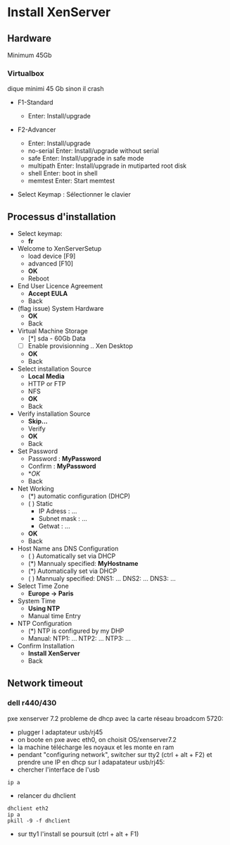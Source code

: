 # Install XenServer

## Hardware

Minimum 45Gb

### Virtualbox
dique minimi 45 Gb sinon il crash

- F1-Standard
  - Enter: Install/upgrade
- F2-Advancer
  - Enter: Install/upgrade
  - no-serial Enter: Install/upgrade without serial
  - safe Enter: Install/upgrade in safe mode
  - multipath Enter: Install/upgrade in mutiparted root disk
  - shell Enter: boot in shell
  - memtest Enter: Start memtest


- Select Keymap : Sélectionner le clavier


## Processus d'installation

- Select keymap:
  - **fr**
- Welcome to XenServerSetup
  - load device [F9]
  - advanced [F10]
  - **OK**
  - Reboot
- End User Licence Agreement
  - **Accept EULA**
  - Back
- (flag issue) System Hardware
  - **OK**
  - Back
- Virtual Machine Storage
  - [*] sda - 60Gb Data
  - [ ] Enable provisionning .. Xen Desktop
  - **OK**
  - Back
- Select installation Source
  - **Local Media**
  - HTTP or FTP
  - NFS
  - **OK**
  - Back
- Verify installation Source
  - **Skip...**
  - Verify
  - **OK**
  - Back
- Set Password
  - Password : **MyPassword**
  - Confirm : **MyPassword**
  - **OK*
  - Back
- Net Working
  - (*) automatic configuration (DHCP)
  - ( ) Static
    - IP Adress : ...
    - Subnet mask : ...
    - Getwat : ...
  - **OK**
  - Back
- Host Name ans DNS Configuration
  - ( ) Automatically set via DHCP
  - (*) Mannualy specified: **MyHostname**
  - (*) Automatically set via DHCP
  - ( ) Mannualy specified:
    DNS1: ...
    DNS2: ...
    DNS3: ...
- Select Time Zone
  - **Europe -> Paris**
- System Time
  - **Using NTP**
  - Manual time Entry
- NTP Configuration
  - (*) NTP is configured by my DHP
  - Manual:
    NTP1: ...
    NTP2: ...
    NTP3: ...
- Confirm Installation
  - **Install XenServer**
  - Back



## Network timeout
### dell r440/430
pxe xenserver 7.2
probleme de dhcp avec la carte réseau broadcom 5720:
- plugger l adaptateur usb/rj45
- on boote en pxe avec eth0, on choisit OS/xenserver7.2
- la machine télécharge les noyaux et les monte en ram
- pendant "configuring network", switcher sur tty2 (ctrl + alt + F2) et prendre une IP en dhcp sur l adapatateur usb/rj45:
- chercher l'interface de l'usb
```
ip a
```
- relancer du dhclient
```
dhclient eth2
ip a
pkill -9 -f dhclient
```
- sur tty1 l'install se poursuit (ctrl + alt + F1)
